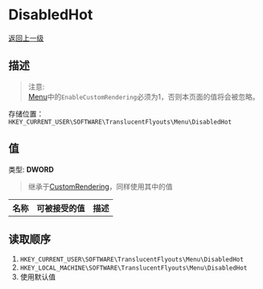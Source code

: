 # DisabledHot
[返回上一级](../CONFIG.md)
## 描述
> 注意:   
> [Menu](../CONFIG.md)中的`EnableCustomRendering`必须为1，否则本页面的值将会被忽略。

存储位置：`HKEY_CURRENT_USER\SOFTWARE\TranslucentFlyouts\Menu\DisabledHot`   
## 值
类型: <b>DWORD</b>  
> 继承于[CustomRendering](..\CustomRendering\CONFIG.md)，同样使用其中的值
<table>
<tr>
<th>名称</th>
<th>可被接受的值</th>
<th>描述</th>
</tr>

</table>

## 读取顺序
1. `HKEY_CURRENT_USER\SOFTWARE\TranslucentFlyouts\Menu\DisabledHot` 
2. `HKEY_LOCAL_MACHINE\SOFTWARE\TranslucentFlyouts\Menu\DisabledHot`
3. 使用默认值